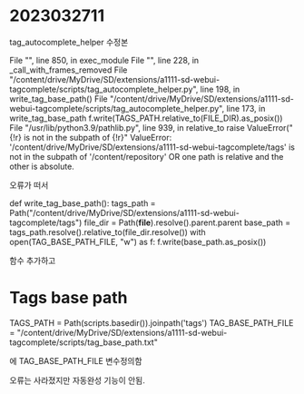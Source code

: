 # 2023032711
tag_autocomplete_helper 수정본


File "", line 850, in exec_module
  File "", line 228, in _call_with_frames_removed
  File "/content/drive/MyDrive/SD/extensions/a1111-sd-webui-tagcomplete/scripts/tag_autocomplete_helper.py", line 198, in 
    write_tag_base_path()
  File "/content/drive/MyDrive/SD/extensions/a1111-sd-webui-tagcomplete/scripts/tag_autocomplete_helper.py", line 173, in write_tag_base_path
    f.write(TAGS_PATH.relative_to(FILE_DIR).as_posix())
  File "/usr/lib/python3.9/pathlib.py", line 939, in relative_to
    raise ValueError("{!r} is not in the subpath of {!r}"
ValueError: '/content/drive/MyDrive/SD/extensions/a1111-sd-webui-tagcomplete/tags' is not in the subpath of '/content/repository' OR one path is relative and the other is absolute.

오류가 떠서


def write_tag_base_path():
    tags_path = Path("/content/drive/MyDrive/SD/extensions/a1111-sd-webui-tagcomplete/tags")
    file_dir = Path(__file__).resolve().parent.parent
    base_path = tags_path.resolve().relative_to(file_dir.resolve())
    with open(TAG_BASE_PATH_FILE, "w") as f:
        f.write(base_path.as_posix())
       
함수 추가하고


# Tags base path
TAGS_PATH = Path(scripts.basedir()).joinpath('tags')
TAG_BASE_PATH_FILE = "/content/drive/MyDrive/SD/extensions/a1111-sd-webui-tagcomplete/scripts/tag_base_path.txt"

에 TAG_BASE_PATH_FILE 변수정의함


오류는 사라졌지만 자동완성 기능이 안됨.
